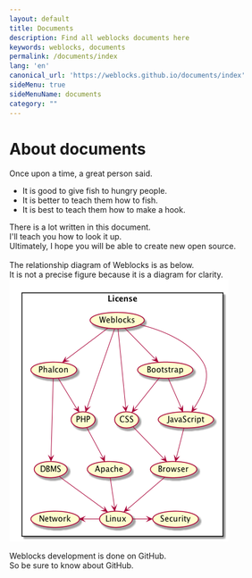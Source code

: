 ```yaml
---
layout: default
title: Documents
description: Find all weblocks documents here
keywords: weblocks, documents
permalink: /documents/index
lang: 'en'
canonical_url: 'https://weblocks.github.io/documents/index'
sideMenu: true
sideMenuName: documents
category: ""
---
```

<div class="container-fluid">
  <div class="row">
    <div class="col-12">
      <h1>About documents</h1>
Once upon a time, a great person said.
      <ul>
        <li>It is good to give fish to hungry people.</li>
        <li>It is better to teach them how to fish.</li>
        <li>It is best to teach them how to make a hook.</li>
      </ul>
There is a lot written in this document.<br>
I'll teach you how to look it up.<br>
Ultimately, I hope you will be able to create new open source.<br>
<br>
The relationship diagram of Weblocks is as below.<br>
It is not a precise figure because it is a diagram for clarity.
    </div>
  </div>
  <div class="row">
    <div class="col-12">
      <img src="/assets/images/weblocks_dependency.png" class="img-fluid">
    </div>
  </div>
  <div class="row">
    <div class="col-12">
      <p>
Weblocks development is done on GitHub.<br>
So be sure to know about GitHub.
      </p>
    </div>
  </div>
</div>
